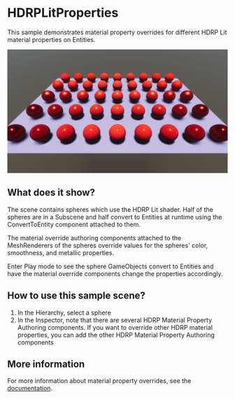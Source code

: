 # HDRPLitProperties

This sample demonstrates material property overrides for different HDRP Lit material properties on Entities.

<img src="../../../READMEimages/HDRPLitProperties.PNG" width="600">

## What does it show?

The scene contains spheres which use the HDRP Lit shader. Half of the spheres are in a Subscene and half convert to Entities at runtime using the ConvertToEntity component attached to them.

The material override authoring components attached to the MeshRenderers of the spheres override values for the spheres' color, smoothness, and metallic properties.

Enter Play mode to see the sphere GameObjects convert to Entities and have the material override components change the properties accordingly.

## How to use this sample scene?

1. In the Hierarchy, select a sphere
2. In the Inspector, note that there are several HDRP Material Property Authoring components. If you want to override other HDRP material properties, you can add the other HDRP Material Property Authoring components

## More information

For more information about material property overrides, see the [documentation](https://docs.unity3d.com/Packages/com.unity.rendering.hybrid@latest/index.html).